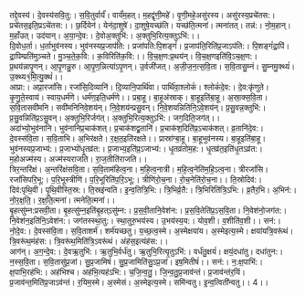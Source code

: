 

  
तद्दे॒वस्य॑। दे॒वस्य॑सवि॒तु:। स॒वि॒तुर्वार्यं॑। वार्यं॑म॒हत्। म॒हद्वृ॑णी॒महे॑। वृ॒णी॒महे॒असु॑रस्य। असु॑रस्य॒प्रचे॑तस:। प्रचे॑तस॒इति॒प्रऽचे॑तस:।। छ॒र्दियेन॑। येन॑दा॒शुषे॑। दा॒शुषे॒यच्छ॑ति। यच्छ॑ति॒त्मना॑। त्मना॑तत्। तन्न॑:। नो॒म॒हान्। म॒हाँउत्। उद॑यान्। अ॒या॒न्दे॒व:। दे॒वोअ॒क्तुभि॑:। अ॒क्तुभि॒रित्य॒क्तुऽभि॑:।।  
दि॒वोध॒र्ता। ध॒र्ताभुव॑नस्य। भुव॑नस्यप्र॒जाप॑ति:। प्रजा॑पति:पि॒शङ्गं॑। प्र॒जाप॑ति॒रिति॑प्र॒जाऽप॑ति:। पि॒शङ्गं॑द्रा॒पिं। द्रा॒पिम्प्रति॑मुञ्चते। मु॒ञ्च॒ते॒क॒वि:। क॒विरिति॑क॒वि:।। वि॒च॒क्ष॒ण:प्र॒थय॑न्। वि॒च॒क्ष॒णइति॑वि॒ऽच॒क्ष॒ण:। प्र॒थय॑न्नापृ॒णन्। आ॒पृ॒णन्नु॒रु। आ॒पृ॒ण॒न्नित्या॑ऽपृ॒णन्। उ॒र्वजी॑जत्। अ॒जी॒ज॒न॒त्स॒वि॒ता। स॒वि॒तासु॒म्नं। सु॒म्नमु॒क्थ्यं॑। उ॒क्थ्य१॒॑मि॒त्यु॒क्थं॑।।  
आप्रा:। अप्रा॒रजां॑सि। रजां॑सि॒दिव्यानि॑। दि॒व्यानि॒पार्थि॑वा। पार्थि॑वा॒श्लोकं॑। श्लोकं॑दे॒व:। दे॒व:कृ॑णुते। कृ॒णु॒ते॒स्वाय॑। स्वाय॒धर्म॑णे। धर्म॑ण॒इति॒धर्म॑णे।। प्रबा॒हू। बा॒हूअ॑स्राक्। बा॒हूइति॑बा॒हू। अ॒स्रा॒क्स॒वि॒ता। स॒वि॒तासवी॑मनि। सवी॑मनिनिवे॒शय॑न्। नि॒वे॒शय॑न्प्रसु॒वन्। नि॒वे॒शयन्निति॑नि॒ऽवे॒शय॑न्। प्र॒सु॒वन्न॒क्तुभि॑:। प्र॒सु॒वन्निति॑प्र॒ऽसु॒वन्। अ॒क्तुभि॒रिर्जग॑त्। अ॒क्तुभि॒रित्य॒क्तुऽभि॑:। जग॒दिति॒जग॑त्।।  
अदा॑भ्यो॒भुव॑नानि। भुव॑नानिप्र॒चाक॑शत्। प्र॒चाक॑शद्व्र॒तानि॑। प्र॒चाक॑श॒दिति॑प्र॒ऽचाक॑शत्। व्र॒तानि॑दे॒व:। दे॒वस्स॑वि॒ता। स॒वि॒ताभि। अ॒भिर॑क्षते। र॒क्ष॒त॒इति॑रक्षते।। प्रास्रा॑ग्बा॒हू। बा॒हूभुव॑नस्य। बा॒हूइति॑बा॒हू। भुव॑नस्यप्र॒जाभ्य॑:। प्र॒जाभ्यो॑धृ॒तव्र॑त:। प्र॒जाभ्य॒इति॑प्र॒ऽजाभ्य॑:। धृ॒तव्र॑तोम॒ह:। धृ॒तव्र॑त॒इति॑धृ॒तऽव्र॑त:। म॒होअज्म॑स्य। अज्म॑स्यराजति। रा॒ज॒तीति॑राजति।।  
त्रिर॒न्तरि॑क्षं। अ॒न्तरि॑क्षंसवि॒ता। स॒वि॒ताम॑हित्व॒ना। म॒हि॒त्व॒नात्री। म॒हि॒त्व॒नेति॑म॒हि॒ऽत्व॒ना। त्रीरजां॑सि। रजां॑सिपरि॒भू:। प॒रि॒भूस्त्रीणि॑। प॒रि॒भूरिति॑प॒रि॒ऽभू:। त्रीणि॑रो॒च॒ना। रो॒च॒नेति॑रो॒च॒ना।। ति॒स्रोदिव॑:। दिव॑:पृथि॒वी। पृ॒थि॒वीस्ति॒स्र:। ति॒स्रइ॑न्वति। इ॒न्व॒तित्रि॒भि:। त्रि॒भिर्व्र॒तै:। त्रि॒भिरिति॑त्रि॒ऽभि:। व्र॒तैर॒भि। अ॒भिन॑:। नो॒र॒क्ष॒ति॒। र॒क्ष॒ति॒त्मना॑। त्मनेति॒त्मना॑।।  
बृ॒हत्सु॑म्न:प्रसवी॒ता। बृ॒हत्सु॑म्न॒इति॑बृ॒हत्ऽसु॑म्न:। प्र॒स॒वी॒तानि॒वेश॑न:। प्र॒स॒वि॒तेति॑प्र॒ऽस॒वि॒ता। नि॒वेश॑नो॒जग॑त:। नि॒वेश॑न॒इति॑नि॒ऽवेश॑न:। जग॑तस्स्था॒तु:। स्था॒तुरु॒भय॑स्य। उ॒भय॑स्य॒य:। योव॒शी। व॒शीति॑व॒शी।। सन॑:। नो॒दे॒व:। दे॒वस्स॑वि॒ता। स॒वि॒ताशर्म॑। शर्म॑यच्छतु। य॒च्छ॒त्व॒स्मे। अ॒स्मेक्षया॑य। अ॒स्मेइत्य॒स्मे। क्षया॑यत्रि॒वरू॑थं। त्रि॒वरू॑थ॒मंह॑स:। त्रि॒वरू॑थ॒मिति॑त्रि॒ऽवरू॑थं। अंह॑स॒इत्यंह॑स:।।  
आग॑न्। अ॒ग॒न्दे॒व:। दे॒वऋ॒तुभि॑:। ऋ॒तुभि॒र्वर्ध॑तु। ऋ॒तुभि॒रित्यृ॒तुऽभि॑:। वर्ध॑तु॒क्षयं॑। क्षयं॒दधा॑तु। दधा॑तुन:। न॒स्स॒वि॒ता। स॒वि॒तासु॑प्र॒जां। सु॒प्र॒जामिषं॑। सु॒प्र॒जामिति॑सु॒ऽप्र॒जां। इष॒मितीषं॑।। सन॑:। न॒:क्ष॒पाभि॑:। क्ष॒पाभि॒रह॑भि:। अह॑भिश्च। अह॑भि॒त्यह॑ऽभि:। च॒जि॒न्व॒तु॒। जि॒न्व॒तु॒प्र॒जाव॑न्तं। प्र॒जाव॑न्तंर॒यिं। प्र॒जाव॑न्त॒मिति॑प्र॒जाऽव॑न्तं। र॒यिम॒स्मे। अ॒स्मेसं। अ॒स्मेइत्य॒स्मे। समि॑न्वतु। इ॒न्व॒त्विती॑न्वतु।। 4।।  
